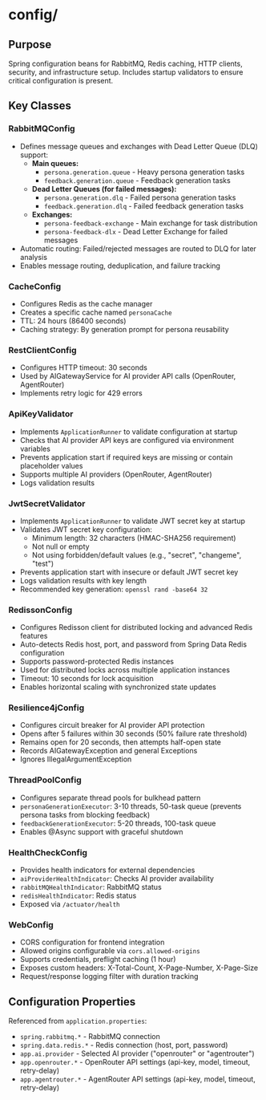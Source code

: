 # config/

## Purpose
Spring configuration beans for RabbitMQ, Redis caching, HTTP clients, security, and infrastructure setup.
Includes startup validators to ensure critical configuration is present.

## Key Classes

### RabbitMQConfig
- Defines message queues and exchanges with Dead Letter Queue (DLQ) support:
  - **Main queues:**
    - `persona.generation.queue` - Heavy persona generation tasks
    - `feedback.generation.queue` - Feedback generation tasks
  - **Dead Letter Queues (for failed messages):**
    - `persona.generation.dlq` - Failed persona generation tasks
    - `feedback.generation.dlq` - Failed feedback generation tasks
  - **Exchanges:**
    - `persona-feedback-exchange` - Main exchange for task distribution
    - `persona-feedback-dlx` - Dead Letter Exchange for failed messages
- Automatic routing: Failed/rejected messages are routed to DLQ for later analysis
- Enables message routing, deduplication, and failure tracking

### CacheConfig
- Configures Redis as the cache manager
- Creates a specific cache named `personaCache`
- TTL: 24 hours (86400 seconds)
- Caching strategy: By generation prompt for persona reusability

### RestClientConfig
- Configures HTTP timeout: 30 seconds
- Used by AIGatewayService for AI provider API calls (OpenRouter, AgentRouter)
- Implements retry logic for 429 errors

### ApiKeyValidator
- Implements `ApplicationRunner` to validate configuration at startup
- Checks that AI provider API keys are configured via environment variables
- Prevents application start if required keys are missing or contain placeholder values
- Supports multiple AI providers (OpenRouter, AgentRouter)
- Logs validation results

### JwtSecretValidator
- Implements `ApplicationRunner` to validate JWT secret key at startup
- Validates JWT secret key configuration:
  - Minimum length: 32 characters (HMAC-SHA256 requirement)
  - Not null or empty
  - Not using forbidden/default values (e.g., "secret", "changeme", "test")
- Prevents application start with insecure or default JWT secret key
- Logs validation results with key length
- Recommended key generation: `openssl rand -base64 32`

### RedissonConfig
- Configures Redisson client for distributed locking and advanced Redis features
- Auto-detects Redis host, port, and password from Spring Data Redis configuration
- Supports password-protected Redis instances
- Used for distributed locks across multiple application instances
- Timeout: 10 seconds for lock acquisition
- Enables horizontal scaling with synchronized state updates

### Resilience4jConfig
- Configures circuit breaker for AI provider API protection
- Opens after 5 failures within 30 seconds (50% failure rate threshold)
- Remains open for 20 seconds, then attempts half-open state
- Records AIGatewayException and general Exceptions
- Ignores IllegalArgumentException

### ThreadPoolConfig
- Configures separate thread pools for bulkhead pattern
- `personaGenerationExecutor`: 3-10 threads, 50-task queue (prevents persona tasks from blocking feedback)
- `feedbackGenerationExecutor`: 5-20 threads, 100-task queue
- Enables @Async support with graceful shutdown

### HealthCheckConfig
- Provides health indicators for external dependencies
- `aiProviderHealthIndicator`: Checks AI provider availability
- `rabbitMQHealthIndicator`: RabbitMQ status
- `redisHealthIndicator`: Redis status
- Exposed via `/actuator/health`

### WebConfig
- CORS configuration for frontend integration
- Allowed origins configurable via `cors.allowed-origins`
- Supports credentials, preflight caching (1 hour)
- Exposes custom headers: X-Total-Count, X-Page-Number, X-Page-Size
- Request/response logging filter with duration tracking

## Configuration Properties
Referenced from `application.properties`:
- `spring.rabbitmq.*` - RabbitMQ connection
- `spring.data.redis.*` - Redis connection (host, port, password)
- `app.ai.provider` - Selected AI provider ("openrouter" or "agentrouter")
- `app.openrouter.*` - OpenRouter API settings (api-key, model, timeout, retry-delay)
- `app.agentrouter.*` - AgentRouter API settings (api-key, model, timeout, retry-delay)
